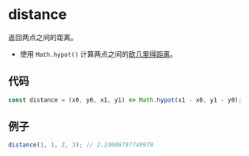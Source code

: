 # distance

返回两点之间的距离。

- 使用 `Math.hypot()` 计算两点之间的[欧几里得距离](https://baike.baidu.com/item/%E6%AC%A7%E5%87%A0%E9%87%8C%E5%BE%97%E5%BA%A6%E9%87%8F/1274107?fromtitle=%E6%AC%A7%E5%87%A0%E9%87%8C%E5%BE%97%E8%B7%9D%E7%A6%BB&fromid=2701459&fr=aladdin)。

## 代码

```js
const distance = (x0, y0, x1, y1) => Math.hypot(x1 - x0, y1 - y0);
```

## 例子

```js
distance(1, 1, 2, 3); // 2.23606797749979
```
